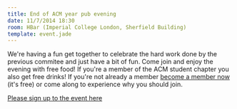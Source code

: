 ```yaml
---
title: End of ACM year pub evening
date: 11/7/2014 18:30
room: HBar (Imperial College London, Sherfield Building)
template: event.jade
---
```

We're having a fun get together to celebrate the hard work done by the
previous commitee and just have a bit of fun.  Come join and enjoy the
evening with free food! If you're a member of the ACM student chapter
you also get free drinks!  If you're not already a member [become a
member now](/membership/) (it's free) or come along
to experience why you should join.

[Please sign up to the event here](http://www.eventbrite.co.uk/e/end-of-acm-year-pub-evening-tickets-12162872479)
